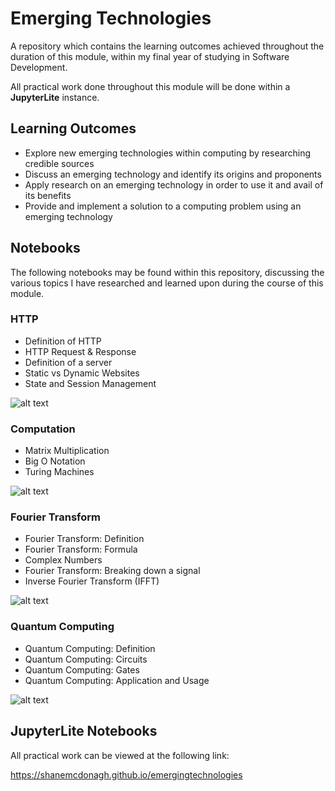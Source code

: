 # Emerging Technologies

A repository which contains the learning outcomes achieved throughout the duration of this module, within my final year of studying in Software Development.

All practical work done throughout this module will be done within a **JupyterLite** instance.

## Learning Outcomes

  - Explore new emerging technologies within computing by researching credible sources
  - Discuss an emerging technology and identify its origins and proponents
  -  Apply research on an emerging technology in order to use it and avail of its benefits
  - Provide and implement a solution to a computing problem using an emerging technology

## Notebooks

The following notebooks may be found within this repository, discussing the various topics I have researched and learned upon during the course of this module.

### HTTP

- Definition of HTTP
- HTTP Request & Response
- Definition of a server
- Static vs Dynamic Websites
- State and Session Management

![alt text](https://www3.ntu.edu.sg/home/ehchua/programming/webprogramming/images/HTTP_Steps.png)

### Computation

- Matrix Multiplication
- Big O Notation
- Turing Machines

![alt text](https://www.cl.cam.ac.uk/projects/raspberrypi/tutorials/turing-machine/fsm0.jpg)

### Fourier Transform

- Fourier Transform: Definition
- Fourier Transform: Formula
- Complex Numbers
- Fourier Transform: Breaking down a signal
- Inverse Fourier Transform (IFFT)


![alt text](https://miro.medium.com/max/800/1*tKUOj31pLMO4ZWr4-EzyGw.png)

### Quantum Computing


- Quantum Computing: Definition
- Quantum Computing: Circuits
- Quantum Computing: Gates
- Quantum Computing: Application and Usage

![alt text](https://www.austinchronicle.com/binary/085f/screens_feature2.jpg)

## JupyterLite Notebooks

All practical work can be viewed at the following link:

https://shanemcdonagh.github.io/emergingtechnologies

